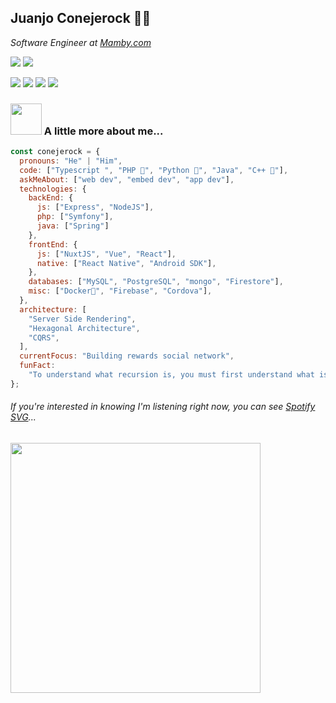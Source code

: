 <h2>Juanjo Conejerock 🐰🤘</h2>
<p><em>Software Engineer at <a href="https://www.mamby.com/" target="_blank">Mamby.com</a></em></p>

[![](https://img.shields.io/twitter/follow/juanjoconejero?label=Follow)](https://twitter.com/intent/follow?screen_name=juanjoconejero)
![](https://img.shields.io/github/followers/conejerock?label=Follow&style=social)


[![](https://img.shields.io/badge/conejerock-purple?style=flat-square&logo=Monero&logoColor=white&link=https://www.mamby.com/u/conejerock)](https://www.mamby.com/u/conejerock)
[![](https://img.shields.io/badge/juanjoconejero-blue?style=flat-square&logo=Linkedin&logoColor=white&link=https://www.linkedin.com/in/anmol-p-singh/)](https://www.linkedin.com/in/juanjoconejero/)
[![](https://img.shields.io/badge/juanjoconejero.com-46a2f1.svg?&style=flat-square&logo=Google-Chrome&logoColor=white&link=https://anmolsingh.me/)](http://juanjoconejero.com/)
![](https://visitor-badge.glitch.me/badge?page_id=conejerock.conejerock)


### <img src="https://media.giphy.com/media/dxODB9UE879RDqAh3o/giphy.gif" width="50" style="margin-bottom: -27px;" /> A little more about me...

```javascript
const conejerock = {
  pronouns: "He" | "Him",
  code: ["Typescript ", "PHP 🐘", "Python 🐍", "Java", "C++ 🥷"],
  askMeAbout: ["web dev", "embed dev", "app dev"],
  technologies: {
    backEnd: {
      js: ["Express", "NodeJS"],
      php: ["Symfony"],
      java: ["Spring"]
    },
    frontEnd: {
      js: ["NuxtJS", "Vue", "React"],
      native: ["React Native", "Android SDK"],
    },
    databases: ["MySQL", "PostgreSQL", "mongo", "Firestore"],
    misc: ["Docker🐳", "Firebase", "Cordova"],
  },
  architecture: [
    "Server Side Rendering",
    "Hexagonal Architecture",
    "CQRS",
  ],
  currentFocus: "Building rewards social network",
  funFact:
    "To understand what recursion is, you must first understand what is recursion.",
};
```
###### If you're interested in knowing I'm listening right now, you can see [Spotify SVG](https://github.com/conejerock/spotify-svg)...
<a href="https://open.spotify.com/user/sircone" target="_blank">
  
<img src="[http://spotify.juanjoconejero.com/current-spotify.svg]([http://spotify.juanjoconejero.com/current-spotify.svg](http://spotify.juanjoconejero.com/current-spotify.svg))" data-canonical-src="[http://spotify.juanjoconejero.com/current-spotify.svg](http://spotify.juanjoconejero.com/current-spotify.svg)" width="400" /></a>
